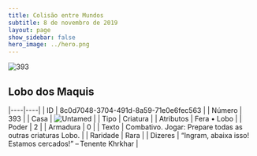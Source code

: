 ```yaml
---
title: Colisão entre Mundos
subtitle: 8 de novembro de 2019
layout: page
show_sidebar: false
hero_image: ../hero.png
---
```


![393](https://cdn.keyforgegame.com/media/card_front/pt/452_393_PWV48WXFQ4QV_pt.png)

## Lobo dos Maquis

|----|----|
| ID | 8c0d7048-3704-491d-8a59-71e0e6fec563 |
| Número | 393 |
| Casa | ![Untamed](https://archonarcana.com/images/thumb/b/bd/Untamed.png/22px-Untamed.png "Indomados") |
| Tipo | Criatura |
| Atributos | Fera • Lobo |
| Poder | 2 |
| Armadura | 0 |
| Texto | Combativo. Jogar: Prepare todas as outras criaturas Lobo. |
| Raridade | Rara |
| Dizeres | “Ingram, abaixa isso! Estamos cercados!”  – Tenente Khrkhar |

